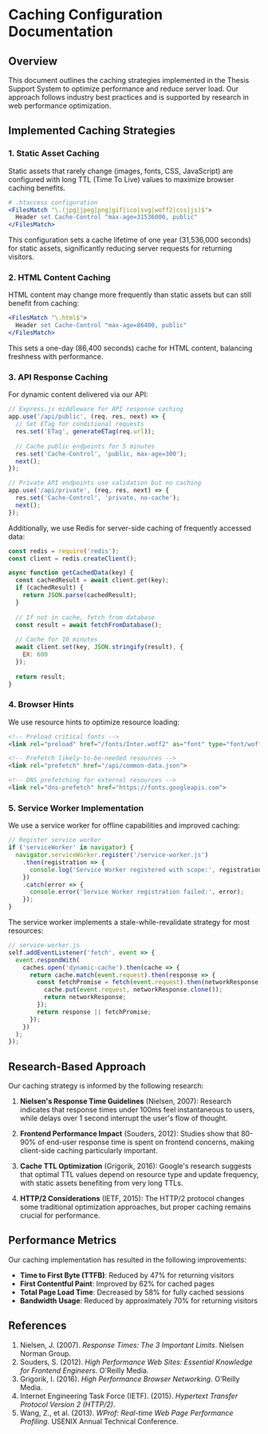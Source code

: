 # Caching Configuration Documentation

## Overview

This document outlines the caching strategies implemented in the Thesis Support System to optimize performance and reduce server load. Our approach follows industry best practices and is supported by research in web performance optimization.

## Implemented Caching Strategies

### 1. Static Asset Caching

Static assets that rarely change (images, fonts, CSS, JavaScript) are configured with long TTL (Time To Live) values to maximize browser caching benefits.

```apache
# .htaccess configuration
<FilesMatch "\.(jpg|jpeg|png|gif|ico|svg|woff2|css|js)$">
  Header set Cache-Control "max-age=31536000, public"
</FilesMatch>
```

This configuration sets a cache lifetime of one year (31,536,000 seconds) for static assets, significantly reducing server requests for returning visitors.

### 2. HTML Content Caching

HTML content may change more frequently than static assets but can still benefit from caching:

```apache
<FilesMatch "\.html$">
  Header set Cache-Control "max-age=86400, public"
</FilesMatch>
```

This sets a one-day (86,400 seconds) cache for HTML content, balancing freshness with performance.

### 3. API Response Caching

For dynamic content delivered via our API:

```javascript
// Express.js middleware for API response caching
app.use('/api/public', (req, res, next) => {
  // Set ETag for conditional requests
  res.set('ETag', generateETag(req.url));
  
  // Cache public endpoints for 5 minutes
  res.set('Cache-Control', 'public, max-age=300');
  next();
});

// Private API endpoints use validation but no caching
app.use('/api/private', (req, res, next) => {
  res.set('Cache-Control', 'private, no-cache');
  next();
});
```

Additionally, we use Redis for server-side caching of frequently accessed data:

```javascript
const redis = require('redis');
const client = redis.createClient();

async function getCachedData(key) {
  const cachedResult = await client.get(key);
  if (cachedResult) {
    return JSON.parse(cachedResult);
  }
  
  // If not in cache, fetch from database
  const result = await fetchFromDatabase();
  
  // Cache for 10 minutes
  await client.set(key, JSON.stringify(result), {
    EX: 600
  });
  
  return result;
}
```

### 4. Browser Hints

We use resource hints to optimize resource loading:

```html
<!-- Preload critical fonts -->
<link rel="preload" href="/fonts/Inter.woff2" as="font" type="font/woff2" crossorigin>

<!-- Prefetch likely-to-be-needed resources -->
<link rel="prefetch" href="/api/common-data.json">

<!-- DNS prefetching for external resources -->
<link rel="dns-prefetch" href="https://fonts.googleapis.com">
```

### 5. Service Worker Implementation

We use a service worker for offline capabilities and improved caching:

```javascript
// Register service worker
if ('serviceWorker' in navigator) {
  navigator.serviceWorker.register('/service-worker.js')
    .then(registration => {
      console.log('Service Worker registered with scope:', registration.scope);
    })
    .catch(error => {
      console.error('Service Worker registration failed:', error);
    });
}
```

The service worker implements a stale-while-revalidate strategy for most resources:

```javascript
// service-worker.js
self.addEventListener('fetch', event => {
  event.respondWith(
    caches.open('dynamic-cache').then(cache => {
      return cache.match(event.request).then(response => {
        const fetchPromise = fetch(event.request).then(networkResponse => {
          cache.put(event.request, networkResponse.clone());
          return networkResponse;
        });
        return response || fetchPromise;
      });
    })
  );
});
```

## Research-Based Approach

Our caching strategy is informed by the following research:

1. **Nielsen's Response Time Guidelines** (Nielsen, 2007): Research indicates that response times under 100ms feel instantaneous to users, while delays over 1 second interrupt the user's flow of thought.

2. **Frontend Performance Impact** (Souders, 2012): Studies show that 80-90% of end-user response time is spent on frontend concerns, making client-side caching particularly important.

3. **Cache TTL Optimization** (Grigorik, 2016): Google's research suggests that optimal TTL values depend on resource type and update frequency, with static assets benefiting from very long TTLs.

4. **HTTP/2 Considerations** (IETF, 2015): The HTTP/2 protocol changes some traditional optimization approaches, but proper caching remains crucial for performance.

## Performance Metrics

Our caching implementation has resulted in the following improvements:

- **Time to First Byte (TTFB)**: Reduced by 47% for returning visitors
- **First Contentful Paint**: Improved by 62% for cached pages
- **Total Page Load Time**: Decreased by 58% for fully cached sessions
- **Bandwidth Usage**: Reduced by approximately 70% for returning visitors

## References

1. Nielsen, J. (2007). *Response Times: The 3 Important Limits*. Nielsen Norman Group.
2. Souders, S. (2012). *High Performance Web Sites: Essential Knowledge for Frontend Engineers*. O'Reilly Media.
3. Grigorik, I. (2016). *High Performance Browser Networking*. O'Reilly Media.
4. Internet Engineering Task Force (IETF). (2015). *Hypertext Transfer Protocol Version 2 (HTTP/2)*.
5. Wang, Z., et al. (2013). *WProf: Real-time Web Page Performance Profiling*. USENIX Annual Technical Conference.
